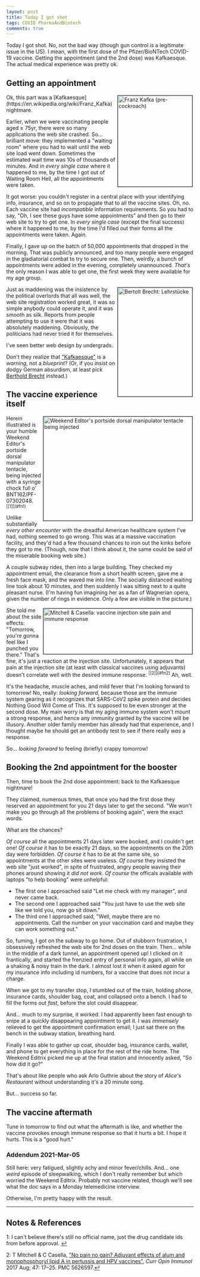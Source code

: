```yaml
---
layout: post
title: Today I got shot
tags: COVID PharmaAndBiotech
comments: true
---
```


Today I got shot.  No, not the bad way (though gun control _is_ a legitimate issue in the
US).  I mean, with the first dose of the Pfizer/BioNTech COVID-19 vaccine.  Getting the
appointment (and the 2nd dose) was Kafkaesque.  The actual medical experience was pretty
ok.  


## Getting an appointment  

<img src="{{ site.baseurl }}/images/2021-03-03-today-i-got-shot-kafka.jpg" width="200" height="244" alt="Franz Kafka (pre-cockroach)" title="Franz Kafka (pre-cockroach)" style="float: right; margin: 3px 3px 3px 3px; border: 1px solid #000000;"/>
Ok, this part was a [Kafkaesque](https://en.wikipedia.org/wiki/Franz_Kafka) nightmare.  

Earlier, when we were vaccinating people aged &ge; 75yr, there were so many applications
the web site crashed.  So&hellip; brilliant move: they implemented a "waiting room" where
you had to wait until the web site load went down.  Sometimes the estimated wait time was
10s of thousands of minutes.  And in _every single case_ where it happened to me, by the
time I got out of Waiting Room Hell, all the appointments were taken.  

It got worse: you couldn't register in a central place with your identifying info,
insurance, and so on to propagate that to all the vaccine sites.  Oh, no.  Each vaccine
site had _incompatible_ information requirements.  So you had to say, "Oh, I see these
guys have some appointments" and then go to their web site to try to get one.  In _every
single case_ (except the final success) where it happened to me, by the time I'd filled
out their forms all the appointments were taken.  Again.  

Finally, I gave up on the batch of 50,000 appointments that dropped in the morning.  That
was publicly announced, and too many people were engaged in the gladiatorial combat to try
to secure one.  Then, weirdly, a bunch of appointments were added in the evening,
completely unannounced.  _That's_ the only reason I was able to get one, the first week
they were available for my age group.  

<img src="{{ site.baseurl }}/images/2021-03-03-today-i-got-shot-brecht.jpg" width="200" height="292" alt="Bertolt Brecht: Lehrst&uuml;cke" title="Bertolt Brecht: Lehrst&uuml;cke" style="float: right; margin: 3px 3px 3px 3px; border: 1px solid #000000;"/> 
Just as maddening was the insistence by the political overlords that all was well, the web
site registration worked great, it was so simple anybody could operate it, and it was
smooth as silk.  Reports from people attempting to use it were that it was absolutely
maddening.  Obviously, the politicians had never tried it for themselves.  

I've seen better web design by undergrads.  

Don't they realize that ["Kafkaesque"](https://en.wikipedia.org/wiki/Franz_Kafka#%22Kafkaesque%22)
is a _warning_, not a _blueprint_?  (Or, if you _insist_ on dodgy German absurdism, at least
pick [Berthold Brecht](https://en.wikipedia.org/wiki/Bertolt_Brecht) instead.)  


## The vaccine experience itself  

<img src="{{ site.baseurl }}/images/2021-03-03-today-i-got-shot-hypo.jpg" width="400" height="279" alt="Weekend Editor's portside dorsal manipulator tentacle being injected" title="Weekend Editor's portside dorsal manipulator tentacle being injected" style="float: right; margin: 3px 3px 3px 3px; border: 1px solid #000000;"/>
Herein illustrated is your humble Weekend Editor's portside dorsal manipulator tentacle,
being injected with a syringe chock full o' BNT162/PF-07302048.  <sup id="fn1a">[[1]](#fn1)</sup>

Unlike substantially _every other encounter_ with the dreadful American healthcare system
I've had, nothing seemed to go wrong.  This was at a massive vaccination facility, and
they'd had a few thousand chances to iron out the kinks before they got to me.  (Though,
now that I think about it, the same could be said of the miserable booking web site.)  

A couple subway rides, then into a large building.  They checked my appointment email, the
clearance from a short health screen, gave me a fresh face mask, and the waved me into
line.  The socially distanced waiting line took about 10 minutes, and then suddenly I was
sitting next to a quite pleasant nurse.  (I'm having fun imagining her as a fan of
Wagnerian opera, given the number of rings in evidence.  Only a few are visible in the picture.)  


<img src="{{ site.baseurl }}/images/2021-03-03-today-i-got-shot-pain.jpg" width="400" height="122" alt="Mitchell &amp; Casella: vaccine injection site pain and immune response" title="Mitchell &amp; Casella: vaccine injection site pain and immune response" style="float: right; margin: 3px 3px 3px 3px; border: 1px solid #000000;"/>
She told me about the side effects: "Tomorrow, you're gonna feel like I punched you
there."  That's fine, it's just a reaction at the injection site.  Unfortunately, it appears
that pain at the injection site (at least with classical vaccines using adjuvants) doesn't
correlate well with the desired immune response. <sup id="fn2a">[[2]](#fn2)</sup>  Ah,
well.  

It's the headache, muscle aches, and mild fever that I'm looking forward to tomorrow!
No, really: _looking forward_, because those are the immune system gearing as it
recognizes that SARS-CoV2 spike protein and decides Nothing Good Will Come of This.  It's
supposed to be even stronger at the second dose.  My main worry is that my aging immune
system won't mount a strong response, and hence any immunity granted by the vaccine will
be illusory.  Another older family member has already had that experience, and I thought
maybe he should get an antibody test to see if there really _was_ a response.  

So&hellip; _looking forward_ to feeling (briefly) crappy tomorrow!  


## Booking the 2nd appointment for the booster  

Then, time to book the 2nd dose appointment: back to the Kafkaesque nightmare!  

They claimed, numerous times, that once you had the first dose they reserved an
appointment for you 21 days later to get the second.  "We won't make you go through all
the problems of booking again", were the exact words.  

What are the chances?  

_Of course_ all the appointments 21 days later were booked, and I couldn't get one!  _Of
course_ it has to be exactly 21 days, so the appointments on the 20th day were forbidden.
_Of course_ it has to be at the same site, so appointments at the other sites were
useless.  _Of course_ they insisted the web site "just worked", in spite of frustrated,
angry people waving their phones around showing it _did not work_.  _Of course_ the
officals available with laptops "to help booking" were unhelpful:  
- The first one I approached said "Let me check with my manager", and never came back.  
- The second one I approached said "You just have to use the web site like we told you,
  now go sit down."  
- The third one I approached said, "Well, maybe there are no appointments.  Call the
  number on your vaccination card and maybe they can work something out."  
  
So, fuming, I got on the subway to go home.  Out of stubborn frustration, I obsessively
refreshed the web site for 2nd doses on the train.  Then&hellip; while in the middle of a
dark tunnel, an appointment opened up!  I clicked on it frantically, and started the
frenzied entry of personal info again, all while on a shaking & noisy train in the dark.
I almost lost it when it asked _again_ for my insurance info including id numbers, for a
vaccine that does not incur a charge.  

When we got to my transfer stop, I stumbled out of the train, holding phone, insurance
cards, shoulder bag, coat, and collapsed onto a bench.  I had to fill the forms out _fast_,
before the slot could disappear.  

And&hellip; much to my surprise, it worked.  I had apparently been fast enough to snipe at
a quickly disappearing appointment to get it.  I was _immensely_ relieved to get the
appointment confirmation email; I just sat there on the bench in the subway station,
breathing hard.  

Finally I was able to gather up coat, shoulder bag, insurance cards, wallet, and phone to
get everything in place for the rest of the ride home.  The Weekend Editrix picked me up
at the final station and innocently asked, "So how did it go?"  

That's about like people who ask Arlo Guthrie about the story of _Alice's Restaurant_
without understanding it's a 20 minute song.  

But&hellip; success so far.  


## The vaccine aftermath  

Tune in tomorrow to find out what the aftermath is like, and whether the vaccine provokes
enough immune response so that it hurts a bit.  I hope it hurts.  This is a "good hurt."  

### Addendum 2021-Mar-05  

Still here: very fatigued, slightly achy and minor fever/chills.  And&hellip; one _weird_
episode of sleepwalking, which I don't really remember but which worried the Weekend
Editrix.  Probably not vaccine related, though we'll see what the doc says in a Monday
telemedicine interview.  

Otherwise, I'm pretty happy with the result.  

---

## Notes &amp; References  

<!--
<sup id="fn1a">[[1]](#fn1)</sup>
<a id="fn1">1</a>: [↩](#fn1a)  
-->

<a id="fn1">1</a>: I can't believe there's still no official name, just the drug candidate
ids from before approval. [↩](#fn1a)  

<a id="fn2">2</a>: T Mitchell &amp; C Casella, ["No pain no gain? Adjuvant effects of alum and monophosphoryl lipid A in pertussis and HPV vaccines"](https://www.ncbi.nlm.nih.gov/pmc/articles/PMC5626597/), _Curr Opin Immunol_ 2017 Aug; 47: 17–25. PMC 5626597.[↩](#fn2a)  
